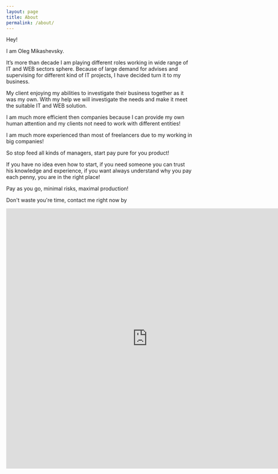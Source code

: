 ```yaml
---
layout: page
title: About
permalink: /about/
---
```


Hey!

I  am Oleg Mikashevsky.

It’s more than decade I am playing different roles working in wide range of IT and WEB sectors sphere. Because of large demand for advises and supervising for different kind of IT projects, I have decided turn it to my business.

My client enjoying my abilities to investigate their business together as it was my own. With my help we will investigate the needs and make it meet the suitable IT and WEB solution.

I am much more efficient then companies because I can provide my own human attention and my clients not need to work with different entities!

I am much more experienced than most of freelancers due to my working in big companies!

So stop feed all kinds of managers, start pay pure for you product!

If you have no idea even how to start, if you need someone you can trust his knowledge and experience, if you want always understand why you pay each penny, you are in the right place!

Pay as you go, minimal risks, maximal production!

Don't waste you're time, contact me right now by

<iframe src="https://docs.google.com/forms/d/1zKhC73tE3SxRPVFyX14ewCjjxLj1bYXjcWA0XRZLEyU/viewform?embedded=true#start=embed" width="760" height="700" frameborder="0" marginheight="0" marginwidth="0">Loading...</iframe>

